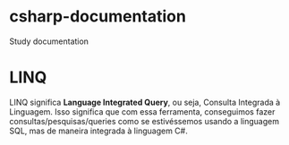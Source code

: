 # csharp-documentation
Study documentation

<h1>LINQ</h1>

LINQ significa <strong>Language Integrated Query</strong>, ou seja, Consulta Integrada à Linguagem. Isso significa que com essa ferramenta, conseguimos fazer consultas/pesquisas/queries como se estivéssemos usando a linguagem SQL, mas de maneira integrada à linguagem C#.
